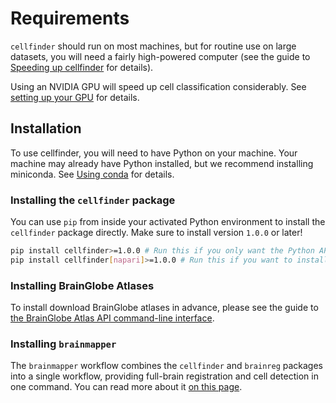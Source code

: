 # Requirements

`cellfinder` should run on most machines, but for routine use on large datasets, you will need a fairly high-powered computer (see the guide to [Speeding up cellfinder](/documentation/cellfinder/troubleshooting/speed-up) for details).

Using an NVIDIA GPU will speed up cell classification considerably.
See [setting up your GPU](/documentation/setting-up/gpu) for details.

## Installation

To use cellfinder, you will need to have Python on your machine.
Your machine may already have Python installed, but we recommend installing miniconda.
See [Using conda](/documentation/setting-up/conda) for details.

### Installing the `cellfinder` package

You can use `pip` from inside your activated Python environment to install the `cellfinder` package directly.
Make sure to install version `1.0.0` or later!

```bash
pip install cellfinder>=1.0.0 # Run this if you only want the Python API (for use in scripts)
pip install cellfinder[napari]>=1.0.0 # Run this if you want to install the API and the napari plugin
```

### Installing BrainGlobe Atlases

To install download BrainGlobe atlases in advance, please see the guide to [the BrainGlobe Atlas API command-line interface](/documentation/bg-atlasapi/usage/command-line-interface).

### Installing `brainmapper`

The `brainmapper` workflow combines the `cellfinder` and `brainreg` packages into a single workflow, providing full-brain registration and cell detection in one command.
You can read more about it [on this page](../brainglobe-workflows/brainmapper/index.md).
